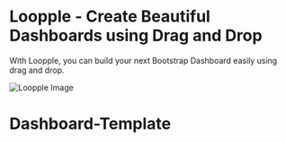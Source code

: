 # Loopple - Create Beautiful Dashboards using Drag and Drop
With Loopple, you can build your next Bootstrap Dashboard easily using drag and drop.

![Loopple Image](https://www.loopple.com/img/editor.png)
# Dashboard-Template
